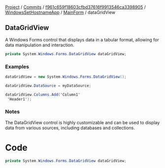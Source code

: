 [Project](../../../../index.md) / [Commits](../../../index.md) / [f961c659f18603cfbd37616f9913546ca3398905](../../index.md) / [WindowsSetHostnameApp](../index.md) / [MainForm](index.md) / dataGridView

## DataGridView

A Windows Forms control that displays data in a tabular format, allowing for data manipulation and interaction.

```csharp
private System.Windows.Forms.DataGridView dataGridView;
```

### Examples
```csharp
dataGridView = new System.Windows.Forms.DataGridView();
```

```csharp
dataGridView.DataSource = myDataSource;
```

```csharp
dataGridView.Columns.Add('Column1'
 'Header1');
```

### Notes
The DataGridView control is highly customizable and can be used to display data from various sources, including databases and collections.

# Code
```csharp
private System.Windows.Forms.DataGridView dataGridView;
```

